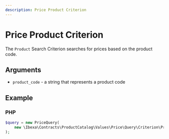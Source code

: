 ```yaml
---
description: Price Product Criterion
---
```


# Price Product Criterion

The `Product` Search Criterion searches for prices based on the product code.

## Arguments

- `product_code` - a string that represents a product code

## Example

### PHP

``` php
$query = new PriceQuery( 
    new \Ibexa\Contracts\ProductCatalog\Values\Price\Query\Criterion\Product('ergo_desk')
);
```

